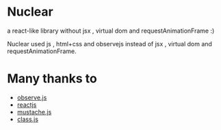 # Nuclear
a react-like library without jsx , virtual dom and requestAnimationFrame :)

Nuclear used js , html+css and observejs instead of jsx , virtual dom and requestAnimationFrame.

# Many thanks to
* [observe.js](https://github.com/kmdjs/observejs)
* [reactjs](http://facebook.github.io/react/) 
* [mustache.js](https://github.com/janl/mustache.js) 
* [class.js](http://ejohn.org/blog/simple-javascript-inheritance/) 


